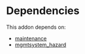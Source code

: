 # Dependencies

This addon depends on:

- [maintenance](https://github.com/bringout/oca-ocb-vertical-industry/tree/7ee4083ca6c94b59be4ae55cea5a820320a163ad/odoo-bringout-oca-ocb-maintenance)
- [mgmtsystem_hazard](https://github.com/bringout/oca-technical)
